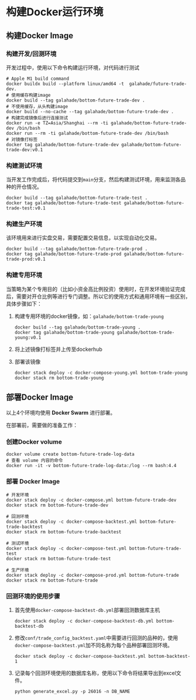 # 构建Docker运行环境

## 构建Docker Image

### 构建开发/回测环境

开发过程中，使用以下命令构建运行环境，对代码进行测试

```
# Apple M1 build command
docker buildx build --platform linux/amd64 -t  galahade/future-trade-dev.
# 使用缓存构建image
docker build --tag galahade/bottom-future-trade-dev .
# 不使用缓存，从头构建image
docker build --no-cache --tag galahade/bottom-future-trade-dev .
# 构建完成镜像后进行连接测试
docker run -e TZ=Asia/Shanghai --rm -ti galahade/bottom-future-trade-dev /bin/bash
docker run --rm -ti galahade/bottom-future-trade-dev /bin/bash
# 对镜像打标签
docker tag galahade/bottom-future-trade-dev galahade/bottom-future-trade-dev:v0.1
```
### 构建测试环境

当开发工作完成后，将代码提交到`main`分支，然后构建测试环境，用来监测各品种的开仓情况。

```
docker build --tag galahade/bottom-future-trade-test .
docker tag galahade/bottom-future-trade-test galahade/bottom-future-trade-test:v0.1
```

### 构建生产环境

该环境用来进行实盘交易，需要配置交易信息，以实现自动化交易。

```
docker build --tag galahade/bottom-future-trade-prod .
docker tag galahade/bottom-future-trade-prod galahade/bottom-future-trade-prod:v0.1
```

### 构建专用环境

当策略为某个专用目的（比如小资金高比例投资）使用时，在开发环境验证完成后，需要对开仓比例等进行专门调整。所以它的使用方式和通用环境有一些区别，具体步骤如下：

1. 构建专用环境的docker镜像，如：`galahade/bottom-trade-young`

   ```
   docker build --tag galahade/bottom-trade-young .
   docker tag galahade/bottom-trade-young galahade/bottom-trade-young:v0.1
   ```

2. 将上述镜像打标签并上传至dockerhub

3. 部署该镜像

   ```
   docker stack deploy -c docker-compose-young.yml bottom-trade-young
   docker stack rm bottom-trade-young
   ```

## 部署Docker Image

以上4个环境均使用 **Docker Swarm** 进行部署。

在部署前，需要做的准备工作：

### 创建Docker volume

```
docker volume create bottom-future-trade-log-data
# 查看 volume 内容的命令
docker run -it -v bottom-future-trade-log-data:/log --rm bash:4.4
```

### 部署 Docker Image

```
# 开发环境
docker stack deploy -c docker-compose.yml bottom-future-trade-dev
docker stack rm bottom-future-trade-dev

# 回测环境
docker stack deploy -c docker-compose-backtest.yml bottom-future-trade-backtest
docker stack rm bottom-future-trade-backtest

# 测试环境
docker stack deploy -c docker-compose-test.yml bottom-future-trade-test
docker stack rm bottom-future-trade-test

# 生产环境
docker stack deploy -c docker-compose-prod.yml bottom-future-trade
docker stack rm bottom-future-trade

```

### 回测环境的使用步骤

1. 首先使用`docker-compose-backtest-db.yml`部署回测数据库主机
    ```
    docker stack deploy -c docker-compose-backtest-db.yml bottom-backtest-db
    ```
2. 修改`conf/trade_config_backtest.yaml`中需要进行回测的品种的，使用`docker-compose-backtest.yml`加不同名称为每个品种部署回测环境。
    ```
    docker stack deploy -c docker-compose-backtest.yml bottom-backtest-1
    ```
3. 记录每个回测环境使用的数据库名称，使用以下命令将结果导出到excel文件。
    ```
    python generate_excel.py -p 26016 -n DB_NAME 
    ```
